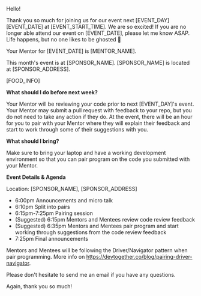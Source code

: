 Hello!

Thank you so much for joining us for our event next [EVENT_DAY] [EVENT_DATE] at [EVENT_START_TIME]. We are so excited! If you are no longer able attend our event on [EVENT_DATE], please let me know ASAP. Life happens, but no one likes to be ghosted &#128123;

Your Mentor for [EVENT_DATE] is [MENTOR_NAME].

This month's event is at [SPONSOR_NAME]. [SPONSOR_NAME] is located at [SPONSOR_ADDRESS].

[FOOD_INFO]

**What should I do before next week?**

Your Mentor will be reviewing your code prior to next [EVENT_DAY]'s event. Your Mentor may submit a pull request with feedback to your repo, but you do not need to take any action if they do. At the event, there will be an hour for you to pair with your Mentor where they will explain their feedback and start to work through some of their suggestions with you.

**What should I bring?**

Make sure to bring your laptop and have a working development environment so that you can pair program on the code you submitted with your Mentor.

**Event Details & Agenda**

Location: [SPONSOR_NAME], [SPONSOR_ADDRESS]

* 6:00pm Announcements and micro talk
* 6:10pm Split into pairs
* 6:15pm-7:25pm Pairing session
* (Suggested) 6:15pm Mentors and Mentees review code review feedback
* (Suggested) 6:35pm Mentors and Mentees pair program and start working through suggestions from the code review feedback
* 7:25pm Final announcements

Mentors and Mentees will be following the Driver/Navigator pattern when pair programming. More info on https://devtogether.co/blog/pairing-driver-navigator.

Please don't hesitate to send me an email if you have any questions.

Again, thank you so much!